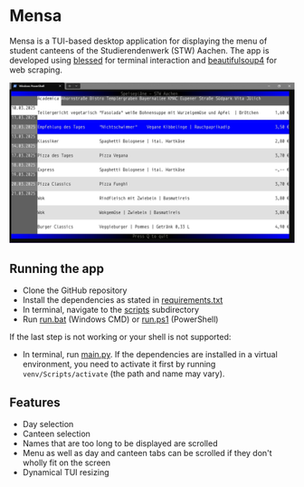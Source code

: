 # Mensa

Mensa is a TUI-based desktop application for displaying the 
menu of student canteens of the Studierendenwerk (STW) Aachen.
The app is developed using [blessed](https://pypi.org/project/blessed/) 
for terminal interaction and
[beautifulsoup4](https://pypi.org/project/beautifulsoup4/) for web scraping.

![Mensa TUI app](screenshot.png)

## Running the app

* Clone the GitHub repository
* Install the dependencies as stated in [requirements.txt](requirements.txt)
* In terminal, navigate to the [scripts](scripts) subdirectory
* Run [run.bat](scripts/run.bat) (Windows CMD) or [run.ps1](scripts/run.ps1)
  (PowerShell)

If the last step is not working or your shell is not supported:
* In terminal, run [main.py](src/main.py). If the dependencies are
installed in a virtual environment, you need to activate it first by
running ````venv/Scripts/activate```` (the path and name may vary).

## Features
* Day selection
* Canteen selection
* Names that are too long to be displayed are scrolled
* Menu as well as day and canteen tabs can 
be scrolled if they don't wholly fit on the screen
* Dynamical TUI resizing